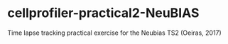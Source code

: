 # cellprofiler-practical2-NeuBIAS
Time lapse tracking practical exercise for the Neubias TS2 (Oeiras, 2017)
